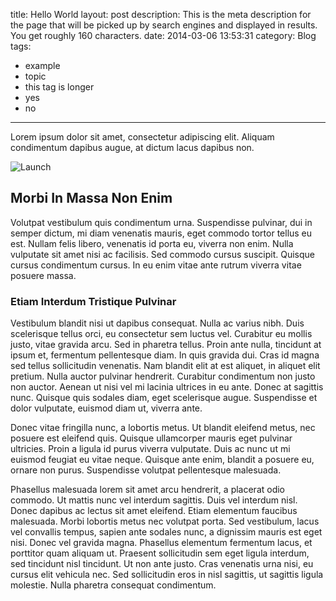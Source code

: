title: Hello World
layout: post
description: This is the meta description for the page that will be picked up by search engines and displayed in results. You get roughly 160 characters.
date: 2014-03-06 13:53:31
category: Blog
tags:
  - example
  - topic
  - this tag is longer
  - yes
  - no
---

Lorem ipsum dolor sit amet, consectetur adipiscing elit. Aliquam condimentum dapibus augue, at dictum lacus dapibus non.

<!-- more -->

![Launch](/assets/launch.jpg "Launch it!")

## Morbi In Massa Non Enim
Volutpat vestibulum quis condimentum urna. Suspendisse pulvinar, dui in semper dictum, mi diam venenatis mauris, eget commodo tortor tellus eu est. Nullam felis libero, venenatis id porta eu, viverra non enim. Nulla vulputate sit amet nisi ac facilisis. Sed commodo cursus suscipit. Quisque cursus condimentum cursus. In eu enim vitae ante rutrum viverra vitae posuere massa.

### Etiam Interdum Tristique Pulvinar
Vestibulum blandit nisi ut dapibus consequat. Nulla ac varius nibh. Duis scelerisque tellus orci, eu consectetur sem luctus vel. Curabitur eu mollis justo, vitae gravida arcu. Sed in pharetra tellus. Proin ante nulla, tincidunt at ipsum et, fermentum pellentesque diam. In quis gravida dui. Cras id magna sed tellus sollicitudin venenatis. Nam blandit elit at est aliquet, in aliquet elit pretium. Nulla auctor pulvinar hendrerit. Curabitur condimentum non justo non auctor. Aenean ut nisi vel mi lacinia ultrices in eu ante. Donec at sagittis nunc. Quisque quis sodales diam, eget scelerisque augue. Suspendisse et dolor vulputate, euismod diam ut, viverra ante.

Donec vitae fringilla nunc, a lobortis metus. Ut blandit eleifend metus, nec posuere est eleifend quis. Quisque ullamcorper mauris eget pulvinar ultricies. Proin a ligula id purus viverra vulputate. Duis ac nunc ut mi euismod feugiat eu vitae neque. Quisque ante enim, blandit a posuere eu, ornare non purus. Suspendisse volutpat pellentesque malesuada.

Phasellus malesuada lorem sit amet arcu hendrerit, a placerat odio commodo. Ut mattis nunc vel interdum sagittis. Duis vel interdum nisl. Donec dapibus ac lectus sit amet eleifend. Etiam elementum faucibus malesuada. Morbi lobortis metus nec volutpat porta. Sed vestibulum, lacus vel convallis tempus, sapien ante sodales nunc, a dignissim mauris est eget nisi. Donec vel gravida magna. Phasellus elementum fermentum lacus, et porttitor quam aliquam ut. Praesent sollicitudin sem eget ligula interdum, sed tincidunt nisl tincidunt. Ut non ante justo. Cras venenatis urna nisi, eu cursus elit vehicula nec. Sed sollicitudin eros in nisl sagittis, ut sagittis ligula molestie. Nulla pharetra consequat condimentum.
